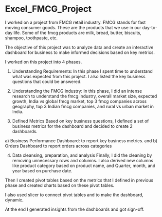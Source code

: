 # Excel_FMCG_Project
I worked on a project from FMCG retail industry. FMCG stands for fast moving consumer goods.
These are the products that we use in our day-to-day life. Some of the fmcg products are milk,
bread, butter, biscuits, shampoo, toothpaste, etc.

The objective of this project was to analyze data and create an interactive dashboard for business
to make informed decisions based on key metrics.

I worked on this project into 4 phases.

1) Understanding Requirements: 
In this phase I spent time to understand what was expected from this project. I also listed the key
business questions that could be answered.

3) Understanding the FMCG industry:
In this phase, I did an intense research to understand the fmcg industry, overall market size,
expected growth, India vs global fmcg market, top 3 fmcg companies across geography, top 3 Indian
fmcg companies, and rural vs urban market in India.

5) Defined Metrics
Based on key business questions, I defined a set of business metrics for the dashboard and decided to create 2 dashboards. 

a) Business Performance Dashboard: to report key business metrics. and
b) Orders Dashboard to report orders across categories

4) Data cleansing, preparation, and analysis
Finally, I did the cleaning by removing unnecessary rows and columns. I also derived new columns like product category
based on product name, and Quarter, month, and year based on purchase date.

Then I created pivot tables based on the metrics that I defined in previous phase and created charts based on these pivot tables.

I also used slicer to connect pivot tables and to make the dashboard, dynamic.

At the end I generated insights from the dashboards and got sign-off.
